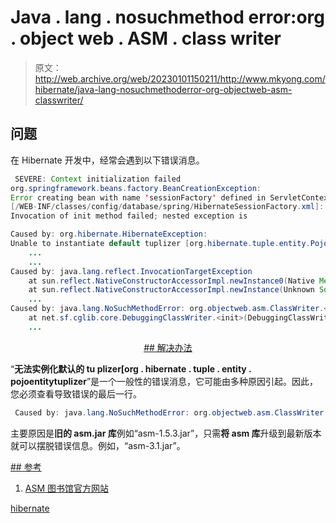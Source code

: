 # Java . lang . nosuchmethod error:org . object web . ASM . class writer

> 原文：<http://web.archive.org/web/20230101150211/http://www.mkyong.com/hibernate/java-lang-nosuchmethoderror-org-objectweb-asm-classwriter/>

## 问题

在 Hibernate 开发中，经常会遇到以下错误消息。

```java
 SEVERE: Context initialization failed
org.springframework.beans.factory.BeanCreationException: 
Error creating bean with name 'sessionFactory' defined in ServletContext resource 
[/WEB-INF/classes/config/database/spring/HibernateSessionFactory.xml]: 
Invocation of init method failed; nested exception is 

Caused by: org.hibernate.HibernateException: 
Unable to instantiate default tuplizer [org.hibernate.tuple.entity.PojoEntityTuplizer]
	...
	...
Caused by: java.lang.reflect.InvocationTargetException
	at sun.reflect.NativeConstructorAccessorImpl.newInstance0(Native Method)
	at sun.reflect.NativeConstructorAccessorImpl.newInstance(Unknown Source)
	...
Caused by: java.lang.NoSuchMethodError: org.objectweb.asm.ClassWriter.<init>(I)V
	at net.sf.cglib.core.DebuggingClassWriter.<init>(DebuggingClassWriter.java:47)
	... 
```

 <ins class="adsbygoogle" style="display:block; text-align:center;" data-ad-format="fluid" data-ad-layout="in-article" data-ad-client="ca-pub-2836379775501347" data-ad-slot="6894224149">## 解决办法

“**无法实例化默认的 tu plizer[org . hibernate . tuple . entity . pojoentitytuplizer**”是一个一般性的错误消息，它可能由多种原因引起。因此，您必须查看导致错误的最后一行。

```java
 Caused by: java.lang.NoSuchMethodError: org.objectweb.asm.ClassWriter 
```

主要原因是**旧的 asm.jar 库**例如“asm-1.5.3.jar”，只需**将 asm 库**升级到最新版本就可以摆脱错误信息。例如，“asm-3.1.jar”。

 <ins class="adsbygoogle" style="display:block" data-ad-client="ca-pub-2836379775501347" data-ad-slot="8821506761" data-ad-format="auto" data-ad-region="mkyongregion">## 参考

1.  [ASM 图书馆官方网站](http://web.archive.org/web/20190305233131/http://asm.ow2.org/)

[hibernate](http://web.archive.org/web/20190305233131/http://www.mkyong.com/tag/hibernate/)







